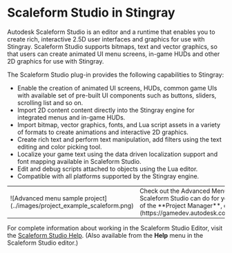 ﻿# Scaleform Studio in Stingray

Autodesk Scaleform Studio is an editor and a runtime that enables you to create rich, interactive 2.5D user interfaces and graphics for use with Stingray.  Scaleform Studio supports bitmaps, text and vector graphics, so that users can create animated UI menu screens, in-game HUDs and other 2D graphics for use with Stingray.

The Scaleform Studio plug-in provides the following capabilities to Stingray:

* Enable the creation of animated UI screens, HUDs, common game UIs with available set of pre-built UI components such as buttons, sliders, scrolling list and so on.
* Import 2D content content directly into the Stingray engine for integrated menus and in-game HUDs.
* Import bitmap, vector graphics, fonts, and Lua script assets in a variety of formats to create animations and interactive 2D graphics.
* Create rich text and perform text manipulation, add filters using the text editing and color picking tool.
* Localize your game text using the data driven localization support and font mapping available in Scaleform Studio.
* Edit and debug scripts attached to objects using the Lua editor.
* Compatible with all platforms supported by the Stingray engine.

<table class="not-ruled"><tr><td>
![Advanced menu sample project](../images/project_example_scaleform.png)
</td><td>
Check out the Advanced Menu project to see a snazzier example of what Scaleform Studio can do for you. Open it from the **Online Projects** tab of the **Project Manager**, or [download the project here](https://gamedev.autodesk.com/stingray/plugins/advanced_menu_example)!
</td></tr></table>

For complete information about working in the Scaleform Studio Editor, visit the [Scaleform Studio Help](http://www.autodesk.com/scaleformstudio-help). (Also available from the **Help** menu in the Scaleform Studio editor.)
